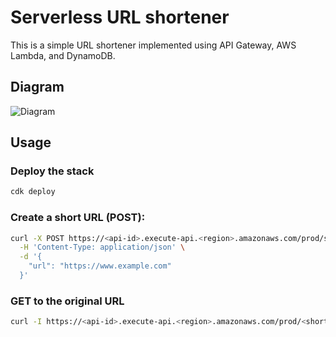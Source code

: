 
# Serverless URL shortener

This is a simple URL shortener implemented using API Gateway, AWS Lambda, and DynamoDB.

## Diagram



![Diagram](/Users/sergi/Downloads/diagram.svg)

## Usage

### Deploy the stack

```bash
cdk deploy
```

### Create a short URL (POST):
```bash
curl -X POST https://<api-id>.execute-api.<region>.amazonaws.com/prod/shorten \
  -H 'Content-Type: application/json' \
  -d '{
    "url": "https://www.example.com"
  }'
```

### GET to the original URL
```bash
curl -I https://<api-id>.execute-api.<region>.amazonaws.com/prod/<short_url_code>
```
